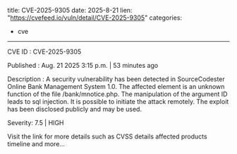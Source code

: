  
title: CVE-2025-9305
date: 2025-8-21
lien: "https://cvefeed.io/vuln/detail/CVE-2025-9305"
categories:
  - cve
---

CVE ID : CVE-2025-9305

Published :  Aug. 21
2025
3:15 p.m. | 53 minutes ago

Description : A security vulnerability has been detected in SourceCodester Online Bank Management System 1.0. The affected element is an unknown function of the file /bank/mnotice.php. The manipulation of the argument ID leads to sql injection. It is possible to initiate the attack remotely. The exploit has been disclosed publicly and may be used.

Severity: 7.5 | HIGH

Visit the link for more details
such as CVSS details
affected products
timeline
and more...
